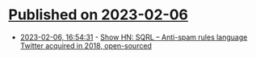 # [Published on 2023-02-06](index.md)

* [2023-02-06, 16:54:31](https://news.ycombinator.com/item?id=34680269) - [Show HN: SQRL – Anti-spam rules language Twitter acquired in 2018, open-sourced](https://websqrl.vercel.app/twitter)
